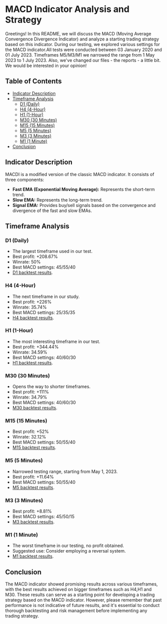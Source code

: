 # MACD Indicator Analysis and Strategy
Greetings!
In this README, we will discuss the MACD (Moving Average Convergence Divergence Indicator) and analyze a starting trading strategy based on this indicator. During our testing, we explored various settings for the MACD indicator.All tests were conducted between 03 January 2020 and 01 July 2023. 
Timeframes M5/M3/M1 we narrowed the range from 1 May 2023 to 1 July 2023. Also, we've changed our files - the reports - a little bit. We would be interested in your opinion!

## Table of Contents
- [Indicator Description](#indicator-description)
- [Timeframe Analysis](#timeframe-analysis)
  - [D1 (Daily)](#d1-daily)
  - [H4 (4-Hour)](#h4-4-hour)
  - [H1 (1-Hour)](#h1-1-hour)
  - [M30 (30 Minutes)](#m30-30-minutes)
  - [M15 (15 Minutes)](#m15-15-minutes)
  - [M5 (5 Minutes)](#m5-5-minutes)
  - [M3 (3 Minutes)](#m3-3-minutes)
  - [M1 (1 Minute)](#m1-1-minute)
- [Conclusion](#conclusion)

## Indicator Description

MACDI is a modified version of the classic MACD indicator. It consists of three components:
- **Fast EMA (Exponential Moving Average):** Represents the short-term trend.
- **Slow EMA:** Represents the long-term trend.
- **Signal EMA:** Provides buy/sell signals based on the convergence and divergence of the fast and slow EMAs.

## Timeframe Analysis

### D1 (Daily)
- The largest timeframe used in our test.
- Best profit: +208.67%
- Winrate: 50%
- Best MACD settings: 45/55/40
- [D1 backtest results](https://github.com/slinkslinkovich/backtesting_crypto/blob/main/MACD_strategy/BTCUSDT_MACD_D1_One_03_01_2020-07_01_2023.csv).
### H4 (4-Hour)
- The next timeframe in our study.
- Best profit: +226%
- Winrate: 35.74%
- Best MACD settings: 25/35/35
- [H4 backtest results](https://github.com/slinkslinkovich/backtesting_crypto/blob/main/MACD_strategy/BTCUSDT_MACD_H4_One_03_01_2020-07_01_2023.csv).
### H1 (1-Hour)
- The most interesting timeframe in our test.
- Best profit: +344.44%
- Winrate: 34.59%
- Best MACD settings: 40/60/30
- [H1 backtest results](https://github.com/slinkslinkovich/backtesting_crypto/blob/main/MACD_strategy/BTCUSDT_MACD_H1_One_03_01_2020-07_01_2023.csv).


### M30 (30 Minutes)
- Opens the way to shorter timeframes.
- Best profit: +111%
- Winrate: 34.79%
- Best MACD settings: 40/60/30
- [M30 backtest results](https://github.com/slinkslinkovich/backtesting_crypto/blob/main/MACD_strategy/BTCUSDT_MACD_M30_One_03_01_2020-07_01_2023.csv).


### M15 (15 Minutes)
- Best profit: +52%
- Winrate: 32.12%
- Best MACD settings: 50/55/40
- [M15 backtest results](https://github.com/slinkslinkovich/backtesting_crypto/blob/main/MACD_strategy/BTCUSDT_MACD_M15_One_03_01_2020-07_01_2023.csv).


### M5 (5 Minutes)
- Narrowed testing range, starting from May 1, 2023.
- Best profit: +11.64%
- Best MACD settings: 50/55/40
- [M5 backtest results](https://github.com/slinkslinkovich/backtesting_crypto/blob/main/MACD_strategy/BTCUSDT_MACD_M5_One_05_01_2023-07_01_2023.csv).

### M3 (3 Minutes)
- Best profit: +8.81%
- Best MACD settings: 45/50/15
- [M3 backtest results](https://github.com/slinkslinkovich/backtesting_crypto/blob/main/MACD_strategy/BTCUSDT_MACD_M3_One_05_01_2023-07_01_2023.csv).


### M1 (1 Minute)
- The worst timeframe in our testing, no profit obtained.
- Suggested use: Consider employing a reversal system.
- [M1 backtest results](https://github.com/slinkslinkovich/backtesting_crypto/blob/main/MACD_strategy/BTCUSDT_MACD_M1_One_05_01_2023-07_01_2023.csv).


## Conclusion

The MACD indicator showed promising results across various timeframes, with the best results achieved on bigger timeframes such as H4,H1 and M30. These results can serve as a starting point for developing a trading strategy based on the MACD indicator. However, please remember that past performance is not indicative of future results, and it's essential to conduct thorough backtesting and risk management before implementing any trading strategy.
